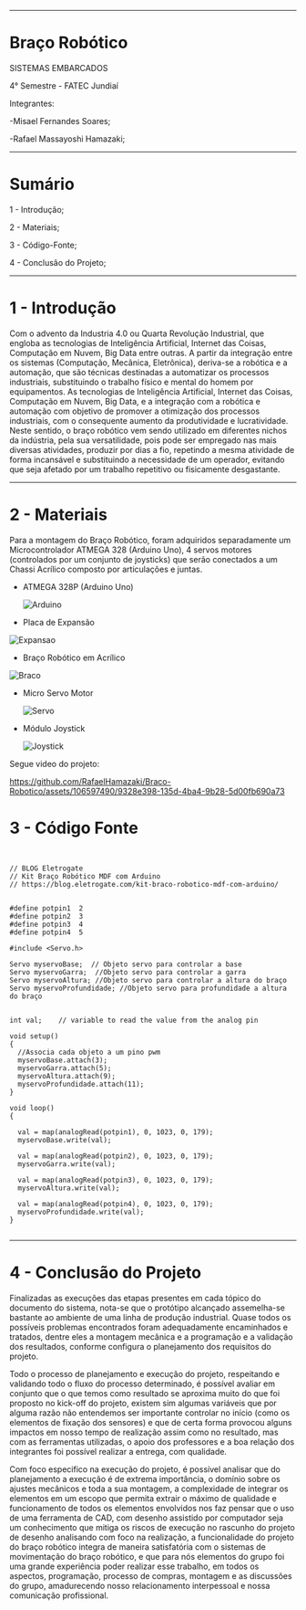 ----

# Braço Robótico


SISTEMAS EMBARCADOS

4° Semestre - FATEC Jundiaí

Integrantes:


-Misael Fernandes Soares;


-Rafael Massayoshi Hamazaki;


----

# Sumário

1 - Introdução;

2 - Materiais;

3 - Código-Fonte;

4 - Conclusão do Projeto;




----


# 1 - Introdução


Com o advento da Industria 4.0 ou Quarta Revolução Industrial, que engloba as tecnologias de Inteligência Artificial, Internet das Coisas, Computação em Nuvem, Big Data entre outras. A partir da integração entre os sistemas (Computação, Mecânica, Eletrônica), deriva-se a robótica e a automação, que são técnicas destinadas a automatizar os processos industriais, substituindo o trabalho físico e mental do homem por equipamentos.
As tecnologias de Inteligência Artificial, Internet das Coisas, Computação em Nuvem, Big Data, e a integração com a robótica e automação com objetivo de promover a otimização dos processos industriais, com o consequente aumento da produtividade e lucratividade.
Neste sentido, o braço robótico vem sendo utilizado em diferentes nichos da indústria, pela sua versatilidade, pois pode ser empregado nas mais diversas atividades, produzir por dias a fio, repetindo a mesma atividade de forma incansável e substituindo a necessidade de um operador, evitando que seja afetado por um trabalho repetitivo ou fisicamente desgastante.


----

# 2 - Materiais


Para a montagem do Braço Robótico, foram adquiridos separadamente um Microcontrolador ATMEGA 328 (Arduino Uno), 4 servos motores (controlados por um conjunto de joysticks) que serão conectados a um Chassi Acrílico composto por articulações e juntas.

+ ATMEGA 328P (Arduino Uno)

  ![Arduino](https://github.com/RafaelHamazaki/Braco-Robotico/assets/106597490/3bb7b7a5-014b-4812-89ea-e05c1ad8e5fa)

+ Placa de Expansão

![Expansao](https://github.com/RafaelHamazaki/Braco-Robotico/assets/106597490/1cedfb5a-f993-48ee-ae46-578f30647a39)

+ Braço Robótico em Acrílico

![Braco](https://github.com/RafaelHamazaki/Braco-Robotico/assets/106597490/e2f94ec3-2537-4035-b3c3-410825baaa90)


+ Micro Servo Motor

  ![Servo](https://github.com/RafaelHamazaki/Braco-Robotico/assets/106597490/0b00882a-036b-47f5-8c51-687d838b780c)


+ Módulo Joystick

  ![Joystick](https://github.com/RafaelHamazaki/Braco-Robotico/assets/106597490/7a0cf3cb-a50a-4358-a87b-44515d2c282f)
  


Segue video do projeto:

https://github.com/RafaelHamazaki/Braco-Robotico/assets/106597490/9328e398-135d-4ba4-9b28-5d00fb690a73

  
# 3 - Código Fonte

```


// BLOG Eletrogate
// Kit Braço Robótico MDF com Arduino
// https://blog.eletrogate.com/kit-braco-robotico-mdf-com-arduino/
 
 
#define potpin1  2
#define potpin2  3
#define potpin3  4
#define potpin4  5
 
#include <Servo.h>
 
Servo myservoBase;  // Objeto servo para controlar a base
Servo myservoGarra;  //Objeto servo para controlar a garra
Servo myservoAltura; //Objeto servo para controlar a altura do braço
Servo myservoProfundidade; //Objeto servo para profundidade a altura do braço
 
 
int val;    // variable to read the value from the analog pin
 
void setup()
{
  //Associa cada objeto a um pino pwm
  myservoBase.attach(3);
  myservoGarra.attach(5);
  myservoAltura.attach(9);
  myservoProfundidade.attach(11);
}
 
void loop()
{
 
  val = map(analogRead(potpin1), 0, 1023, 0, 179);
  myservoBase.write(val);
 
  val = map(analogRead(potpin2), 0, 1023, 0, 179);
  myservoGarra.write(val);
 
  val = map(analogRead(potpin3), 0, 1023, 0, 179);
  myservoAltura.write(val);
 
  val = map(analogRead(potpin4), 0, 1023, 0, 179);
  myservoProfundidade.write(val);
}


```


----


# 4 - Conclusão do Projeto

Finalizadas as execuções das etapas presentes em cada tópico do documento do sistema, nota-se que o protótipo alcançado assemelha-se bastante ao ambiente de uma linha de produção industrial. Quase todos os possíveis problemas encontrados foram adequadamente encaminhados e tratados, dentre eles a montagem mecânica e a programação e a validação dos resultados, conforme configura o planejamento dos requisitos do projeto.


Todo o processo de planejamento e execução do projeto, respeitando e validando todo o fluxo do processo determinado, é possível avaliar em conjunto que o que temos como resultado se aproxima muito do que foi proposto no kick-off do projeto, existem sim algumas variáveis que por alguma razão não entendemos ser importante controlar no início (como os elementos de fixação dos sensores) e que de certa forma provocou alguns impactos em nosso tempo de realização assim como no resultado, mas com as ferramentas utilizadas, o apoio dos professores e a boa relação dos integrantes foi possível realizar a entrega, com qualidade.


Com foco especifico na execução do projeto, é possível analisar que do planejamento a execução é de extrema importância, o domínio sobre os ajustes mecânicos e toda a sua montagem, a complexidade de integrar os elementos em um escopo que permita extrair o máximo de qualidade e funcionamento de todos os elementos envolvidos nos faz pensar que o uso de uma ferramenta de CAD, com desenho assistido por computador seja um conhecimento que mitiga os riscos de execução no rascunho do projeto de desenho analisando com foco na realização, a funcionalidade do projeto do braço robótico integra de maneira satisfatória com o sistemas de movimentação do braço robótico, e que para nós elementos do grupo foi uma grande experiência poder realizar esse trabalho, em todos os aspectos, programação, processo de compras, montagem e as discussões do grupo, amadurecendo nosso relacionamento interpessoal e nossa comunicação profissional.
